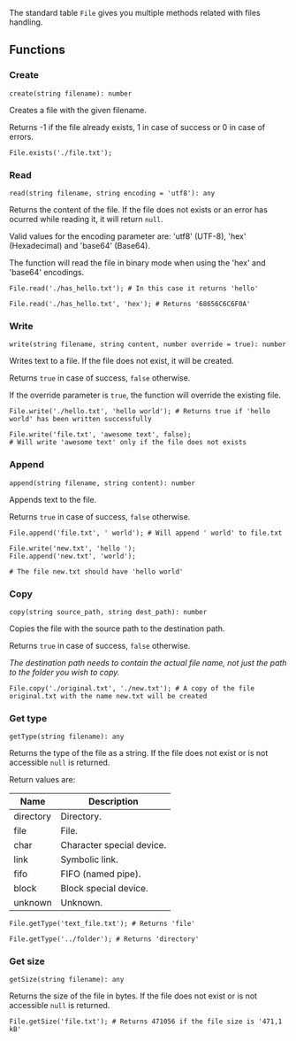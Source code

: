 The standard table `File` gives you multiple methods related with files handling.

## Functions

### Create

`create(string filename): number`

Creates a file with the given filename.

Returns -1 if the file already exists, 1 in case of success or 0 in case of errors.

```borealis
File.exists('./file.txt');
```

### Read

`read(string filename, string encoding = 'utf8'): any`

Returns the content of the file. If the file does not exists or an error has ocurred while reading it, it will return `null`.

Valid values for the encoding parameter are: 'utf8' (UTF-8), 'hex' (Hexadecimal) and 'base64' (Base64).

The function will read the file in binary mode when using the 'hex' and 'base64' encodings.

```borealis
File.read('./has_hello.txt'); # In this case it returns 'hello'
```

```borealis
File.read('./has_hello.txt', 'hex'); # Returns '68656C6C6F0A'
```

### Write

`write(string filename, string content, number override = true): number`

Writes text to a file. If the file does not exist, it will be created.

Returns `true` in case of success, `false` otherwise.

If the override parameter is `true`, the function will override the existing file.

```borealis
File.write('./hello.txt', 'hello world'); # Returns true if 'hello world' has been written successfully
```

```borealis
File.write('file.txt', 'awesome text', false);
# Will write 'awesome text' only if the file does not exists
```

### Append

`append(string filename, string content): number`

Appends text to the file.

Returns `true` in case of success, `false` otherwise.

```borealis
File.append('file.txt', ' world'); # Will append ' world' to file.txt
```

```borealis
File.write('new.txt', 'hello ');
File.append('new.txt', 'world');

# The file new.txt should have 'hello world'
```

### Copy

`copy(string source_path, string dest_path): number`

Copies the file with the source path to the destination path.

Returns `true` in case of success, `false` otherwise.

_The destination path needs to contain the actual file name, not just the path to the folder you wish to copy._

```borealis
File.copy('./original.txt', './new.txt'); # A copy of the file original.txt with the name new.txt will be created
```

### Get type

`getType(string filename): any`

Returns the type of the file as a string. If the file does not exist or is not accessible `null` is returned.

Return values are:

| Name             | Description               |
|------------------|---------------------------|
| directory        | Directory.                |
| file             | File.                     |
| char             | Character special device. |
| link             | Symbolic link.            |
| fifo             | FIFO (named pipe).        |
| block            | Block special device.     |
| unknown          | Unknown.                  |

```borealis
File.getType('text_file.txt'); # Returns 'file'
```

```borealis
File.getType('../folder'); # Returns 'directory'
```

### Get size

`getSize(string filename): any`

Returns the size of the file in bytes. If the file does not exist or is not accessible `null` is returned.

```borealis
File.getSize('file.txt'); # Returns 471056 if the file size is '471,1 kB'
```

